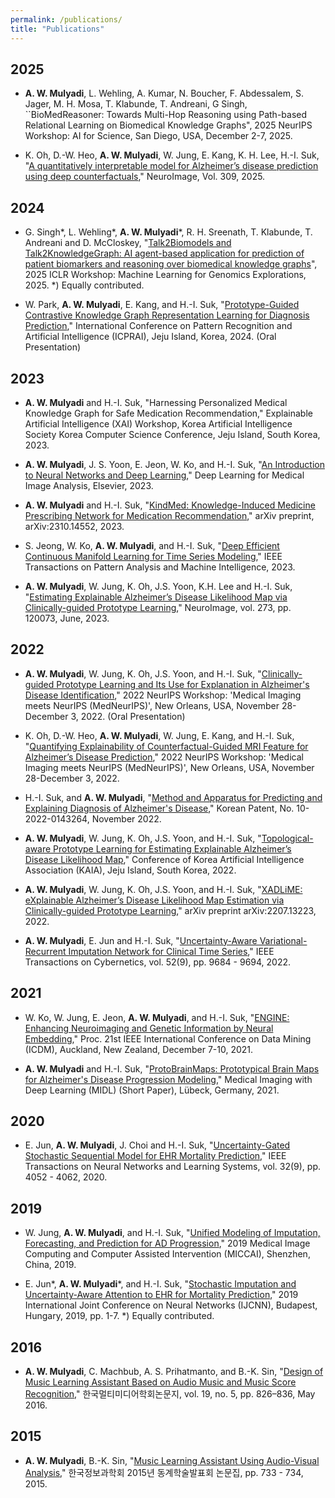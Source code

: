 ```yaml
---
permalink: /publications/
title: "Publications"
---
```

## 2025
- **A. W. Mulyadi**, L. Wehling, A. Kumar, N. Boucher, F. Abdessalem, S. Jager,  M. H. Mosa, T. Klabunde, T. Andreani, G Singh, ``BioMedReasoner: Towards Multi-Hop Reasoning using Path-based Relational Learning
on Biomedical Knowledge Graphs", 2025 NeurIPS Workshop: AI for Science, San Diego, USA, December 2-7, 2025.

- K. Oh, D.-W. Heo, **A. W. Mulyadi**, W. Jung, E. Kang, K. H. Lee, H.-I. Suk,
"[A quantitatively interpretable model for Alzheimer’s disease prediction using deep counterfactuals](https://www.sciencedirect.com/science/article/pii/S1053811925000795)," NeuroImage, Vol. 309, 2025.

## 2024
- G. Singh*, L. Wehling*, **A. W. Mulyadi***, R. H. Sreenath, T. Klabunde, T. Andreani and D. McCloskey, "[Talk2Biomodels and Talk2KnowledgeGraph: AI agent-based application for prediction of patient biomarkers and reasoning over biomedical knowledge graphs](https://openreview.net/pdf?id=av4QhBNeZo)", 2025 ICLR Workshop: Machine Learning for Genomics Explorations, 2025. *) Equally contributed.

- W. Park, **A. W. Mulyadi**, E. Kang, and H.-I. Suk, "[Prototype-Guided Contrastive Knowledge Graph Representation Learning for Diagnosis Prediction](https://link.springer.com/chapter/10.1007/978-981-97-8702-9_18)," International Conference on Pattern Recognition and Artificial Intelligence (ICPRAI), Jeju Island, Korea, 2024. (Oral Presentation)

## 2023
- **A. W. Mulyadi** and H.-I. Suk, "Harnessing Personalized Medical Knowledge Graph for Safe Medication Recommendation," Explainable Artificial Intelligence (XAI) Workshop, Korea Artificial Intelligence Society Korea Computer Science Conference, Jeju Island, South Korea, 2023. 

- **A. W. Mulyadi**, J. S.
Yoon, E. Jeon, W. Ko, and H.-I. Suk, "[An Introduction to Neural
Networks and Deep Learning](https://shop.elsevier.com/books/deep-learning-for-medical-image-analysis/zhou/978-0-323-85124-4)," Deep Learning for Medical Image Analysis, Elsevier, 2023.

- **A. W. Mulyadi** and H.-I. Suk, "[KindMed: Knowledge-Induced Medicine Prescribing Network for Medication Recommendation](https://arxiv.org/abs/2310.14552)," arXiv preprint, 	arXiv:2310.14552, 2023.

- S. Jeong, W. Ko, **A. W. Mulyadi**, and H.-I. Suk, "[Deep Efficient Continuous Manifold Learning for Time Series Modeling](https://ieeexplore.ieee.org/abstract/document/10266751/)," IEEE Transactions on Pattern Analysis and Machine Intelligence, 2023.

- **A. W. Mulyadi**, W. Jung, K. Oh, J.S. Yoon, K.H. Lee and H.-I. Suk, "[Estimating Explainable Alzheimer’s Disease Likelihood Map via Clinically-guided Prototype Learning](https://doi.org/10.1016/j.neuroimage.2023.120073)," NeuroImage, vol. 273, pp. 120073, June, 2023.

## 2022

- **A. W. Mulyadi**, W. Jung, K. Oh, J.S. Yoon, and H.-I. Suk, "[Clinically-guided Prototype Learning and Its Use for Explanation in Alzheimer's Disease Identification](http://www.cse.cuhk.edu.hk/~qdou/public/medneurips2022/22.pdf)," 2022 NeurIPS Workshop: 'Medical Imaging meets NeurIPS (MedNeurIPS)', New Orleans, USA, November 28-December 3, 2022. (Oral Presentation)

- K. Oh, D.-W. Heo, **A. W. Mulyadi**, W. Jung, E. Kang, and H.-I. Suk, "[Quantifying Explainability of Counterfactual-Guided MRI Feature for Alzheimer’s Disease Prediction](http://www.cse.cuhk.edu.hk/~qdou/public/medneurips2022/80.pdf)," 2022 NeurIPS Workshop: 'Medical Imaging meets NeurIPS (MedNeurIPS)', New Orleans, USA, November 28-December 3, 2022.

- H.-I. Suk, and **A. W. Mulyadi**, "[Method and Apparatus for Predicting and Explaining Diagnosis of Alzheimer's Disease](-)," Korean Patent, No. 10-2022-0143264, November 2022.

- **A. W. Mulyadi**, W. Jung, K. Oh, J.S. Yoon, and H.-I. Suk, "[Topological-aware Prototype Learning for Estimating Explainable Alzheimer’s Disease Likelihood Map](-)," Conference of Korea Artificial Intelligence Association (KAIA), Jeju Island, South Korea, 2022.

- **A. W. Mulyadi**, W. Jung, K. Oh, J.S. Yoon, and H.-I. Suk, "[XADLiME: eXplainable Alzheimer’s Disease Likelihood Map Estimation via Clinically-guided Prototype Learning](https://arxiv.org/abs/2207.13223)," arXiv preprint arXiv:2207.13223, 2022.

- **A. W. Mulyadi**, E. Jun and H.-I. Suk, "[Uncertainty-Aware Variational-Recurrent Imputation Network for Clinical Time Series](https://ieeexplore.ieee.org/document/9370004)," IEEE Transactions on Cybernetics, vol. 52(9), pp. 9684 - 9694, 2022.

## 2021
  
- W. Ko, W. Jung, E. Jeon, **A. W. Mulyadi**, and H.-I. Suk,  "[ENGINE: Enhancing Neuroimaging and Genetic Information by Neural Embedding](https://ieeexplore.ieee.org/document/9679140)," Proc. 21st IEEE International Conference on Data Mining (ICDM), Auckland, New Zealand, December 7-10, 2021.

- **A. W. Mulyadi** and H.-I. Suk, "[ProtoBrainMaps: Prototypical Brain Maps for Alzheimer's Disease Progression Modeling](https://openreview.net/forum?id=O9EWFKXcXTU)," Medical Imaging with Deep Learning (MIDL) (Short Paper), Lübeck, Germany, 2021.

## 2020
- E. Jun, **A. W. Mulyadi**, J. Choi and H.-I. Suk, "[Uncertainty-Gated Stochastic Sequential Model for EHR Mortality Prediction](https://ieeexplore.ieee.org/abstract/document/9177349)," IEEE Transactions on Neural Networks and Learning Systems, vol. 32(9), pp. 4052 - 4062, 2020.

## 2019
- W. Jung, **A. W. Mulyadi**, and H.-I. Suk,  "[Unified Modeling of Imputation, Forecasting, and Prediction for AD Progression](https://link.springer.com/chapter/10.1007/978-3-030-32251-9_19)," 2019 Medical Image Computing and Computer Assisted Intervention (MICCAI), Shenzhen, China, 2019.

- E. Jun\*, **A. W. Mulyadi**\*, and H.-I. Suk, "[Stochastic Imputation and Uncertainty-Aware Attention to EHR for Mortality Prediction](https://ieeexplore.ieee.org/abstract/document/8852132)," 2019 International Joint Conference on Neural Networks (IJCNN), Budapest, Hungary, 2019, pp. 1-7. *) Equally contributed.

## 2016
- **A. W. Mulyadi**, C. Machbub, A. S. Prihatmanto, and B.-K. Sin, "[Design of Music Learning Assistant Based on Audio Music and Music Score Recognition](https://doi.org/10.9717/kmms.2016.19.5.826)," 한국멀티미디어학회논문지, vol. 19, no. 5, pp. 826–836, May 2016.

## 2015
- **A. W. Mulyadi**, B.-K. Sin, "[Music Learning Assistant Using Audio-Visual Analysis](https://www.dbpia.co.kr/Journal/articleDetail?nodeId=NODE06602510)," 한국정보과학회 2015년 동계학술발표회 논문집, pp. 733 - 734, 2015. 